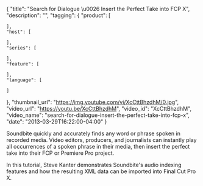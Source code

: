 {
  "title": "Search for Dialogue \u0026 Insert the Perfect Take into FCP X",
  "description": "",
  "tagging": {
    "product": [

    ],
    "host": [

    ],
    "series": [

    ],
    "feature": [

    ],
    "language": [

    ]
  },
  "thumbnail_url": "https://img.youtube.com/vi/XcCttBhzdhM/0.jpg",
  "video_url": "https://youtu.be/XcCttBhzdhM",
  "video_id": "XcCttBhzdhM",
  "video_name": "search-for-dialogue-insert-the-perfect-take-into-fcp-x",
  "date": "2013-03-29T16:22:00-04:00"
}

Soundbite quickly and
accurately finds any word or phrase spoken in recorded media. Video editors,
producers, and journalists can instantly play all occurrences of a spoken
phrase in their media, then insert the perfect take into their FCP or Premiere
Pro project.

In this tutorial, Steve Kanter demonstrates Soundbite's audio indexing features and
how the resulting XML data can be imported into Final Cut Pro X.


